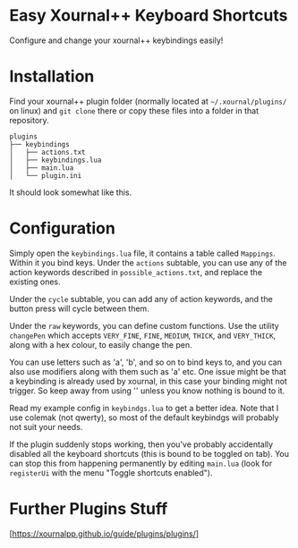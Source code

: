 # Easy Xournal++ Keyboard Shortcuts
Configure and change your xournal++ keybindings easily!

# Installation
Find your xournal++ plugin folder (normally located at `~/.xournal/plugins/` on linux) and `git clone` there or copy these files into a
folder in that repository. 

```
plugins
├── keybindings
│   ├── actions.txt
│   ├── keybindings.lua
│   ├── main.lua
│   └── plugin.ini
```
It should look somewhat like this.

# Configuration
Simply open the `keybindings.lua` file, it contains a table called `Mappings`. Within it you bind keys.
Under the `actions` subtable, you can use any of the action keywords described in `possible_actions.txt`, and replace
the existing ones.

Under the `cycle` subtable, you can add any of action keywords, and the button press will cycle between them.

Under the `raw` keywords, you can define custom functions. Use the utility `changePen` which accepts `VERY_FINE`, `FINE`, 
`MEDIUM`, `THICK`, and `VERY_THICK`, along with a hex colour, to easily change the pen.

You can use letters such as 'a', 'b', and so on to bind keys to, and you can also use modifiers along with them such as
'<Shift>a' etc. One issue might be that a keybinding is already used by xournal, in this case your binding might not trigger.
So keep away from using '<Ctrl>' unless you know nothing is bound to it.

Read my example config in `keybindgs.lua` to get a better idea. Note that I use colemak (not qwerty), so most of the default
keybindgs will probably not suit your needs.

If the plugin suddenly stops working, then you've probably accidentally disabled all the keyboard shortcuts (this is bound to
be toggled on tab). You can stop this from happening permanently by editing `main.lua` 
(look for `registerUi` with the menu "Toggle shortcuts enabled").

# Further Plugins Stuff
[https://xournalpp.github.io/guide/plugins/plugins/]
